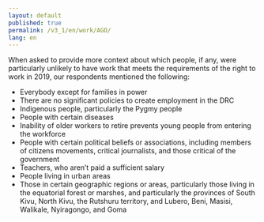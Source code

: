 ```yaml
---
layout: default
published: true
permalink: /v3_1/en/work/AGO/
lang: en
---
```

When asked to provide more context about which people, if any, were particularly unlikely to have work that meets the requirements of the right to work in 2019, our respondents mentioned the following: 

-	Everybody except for families in power
-	There are no significant policies to create employment in the DRC
-	Indigenous people, particularly the Pygmy people
-	People with certain diseases
-	Inability of older workers to retire prevents young people from entering the workforce
-	People with certain political beliefs or associations, including members of citizens movements, critical journalists, and those critical of the government
-	Teachers, who aren’t paid a sufficient salary
-	People living in urban areas
-	Those in certain geographic regions or areas, particularly those living in the equatorial forest or marshes, and particularly the provinces of South Kivu, North Kivu, the Rutshuru territory, and Lubero, Beni, Masisi, Walikale, Nyiragongo, and Goma
